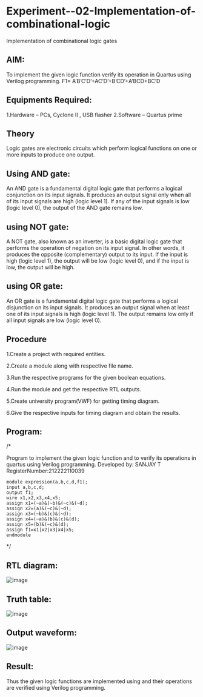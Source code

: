 # Experiment--02-Implementation-of-combinational-logic

Implementation of combinational logic gates
 
## AIM:

To implement the given logic function verify its operation in Quartus using Verilog programming.
 F1= A’B’C’D’+AC’D’+B’CD’+A’BCD+BC’D 
 
## Equipments Required:

 1.Hardware – PCs, Cyclone II , USB flasher
 2.Software – Quartus prime

## Theory

 Logic gates are electronic circuits which perform logical functions on one or more inputs to produce one output.

## Using AND gate:
An AND gate is a fundamental digital logic gate that performs a logical conjunction on its input signals. It produces an output signal only when all of its input signals are high (logic level 1). If any of the input signals is low (logic level 0), the output of the AND gate remains low.

## using NOT gate:
A NOT gate, also known as an inverter, is a basic digital logic gate that performs the operation of negation on its input signal. In other words, it produces the opposite (complementary) output to its input. If the input is high (logic level 1), the output will be low (logic level 0), and if the input is low, the output will be high.

## using OR gate:
An OR gate is a fundamental digital logic gate that performs a logical disjunction on its input signals. It produces an output signal when at least one of its input signals is high (logic level 1). The output remains low only if all input signals are low (logic level 0).

## Procedure

1.Create a project with required entities.

2.Create a module along with respective file name.

3.Run the respective programs for the given boolean equations.

4.Run the module and get the respective RTL outputs.

5.Create university program(VWF) for getting timing diagram. 

6.Give the respective inputs for timing diagram and obtain the results.

## Program:
/*

Program to implement the given logic function and to verify its operations in quartus using Verilog programming.
Developed by: SANJAY T
RegisterNumber:212222110039
```
module expression(a,b,c,d,f1);
input a,b,c,d;
output f1;
wire x1,x2,x3,x4,x5;
assign x1=(~a)&(~b)&(~c)&(~d);
assign x2=(a)&(~c)&(~d);
assign x3=(~b)&(c)&(~d);
assign x4=(~a)&(b)&(c)&(d);
assign x5=(b)&(~c)&(d);
assign f1=x1|x2|x3|x4|x5;
endmodule
```
*/

## RTL diagram:

![image](https://github.com/DINESH18032004/Experiment--02-Implementation-of-combinational-logic-/assets/119477784/decb39e8-8c0f-4bb1-8253-46e71a62f277)

## Truth table:

![image](https://github.com/DINESH18032004/Experiment--02-Implementation-of-combinational-logic-/assets/119477784/007762cc-e468-4593-843b-b84e2d9998d4)

## Output waveform:

![image](https://github.com/DINESH18032004/Experiment--02-Implementation-of-combinational-logic-/assets/119477784/44bdc47d-3334-4d2f-bab7-60731cfd6556)


## Result:

Thus the given logic functions are implemented using  and their operations are verified using Verilog programming.
